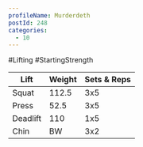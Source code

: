 ```yaml
---
profileName: Murderdeth
postId: 248
categories:
  - 10
---
```

#Lifting #StartingStrength

| Lift | Weight | Sets & Reps |
| --- | --- | --- |
| Squat | 112.5 | 3x5 |
| Press | 52.5 | 3x5 |
| Deadlift | 110 | 1x5 |
| Chin | BW | 3x2 |

